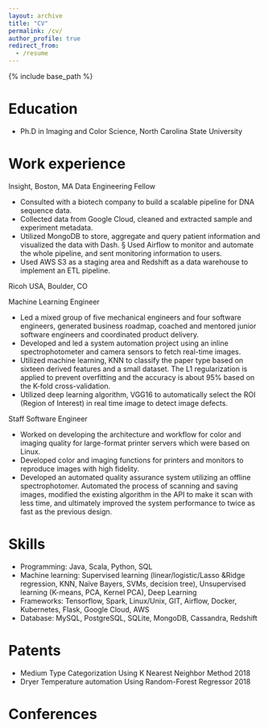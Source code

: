 ```yaml
---
layout: archive
title: "CV"
permalink: /cv/
author_profile: true
redirect_from:
  - /resume
---
```


{% include base_path %}

Education
======
* Ph.D in Imaging and Color Science, North Carolina State University

Work experience
======
Insight, Boston, MA
Data Engineering Fellow 
* Consulted with a biotech company to build a scalable pipeline for DNA sequence data.
* Collected data from Google Cloud, cleaned and extracted sample and experiment metadata.
* Utilized MongoDB to store, aggregate and query patient information and visualized the data with Dash. § Used Airflow to monitor and automate the whole pipeline, and sent monitoring information to users.
* Used AWS S3 as a staging area and Redshift as a data warehouse to implement an ETL pipeline.

Ricoh USA, Boulder, CO

Machine Learning Engineer 
* Led a mixed group of five mechanical engineers and four software engineers, generated business roadmap,
coached and mentored junior software engineers and coordinated product delivery.
* Developed and led a system automation project using an inline spectrophotometer and camera sensors to
fetch real-time images.
* Utilized machine learning, KNN to classify the paper type based on sixteen derived features and a small
dataset. The L1 regularization is applied to prevent overfitting and the accuracy is about 95% based on the
K-fold cross-validation.
* Utilized deep learning algorithm, VGG16 to automatically select the ROI (Region of Interest) in real time
image to detect image defects.

Staff Software Engineer
* Worked on developing the architecture and workflow for color and imaging quality for large-format printer servers which were based on Linux.
* Developed color and imaging functions for printers and monitors to reproduce images with high fidelity.
* Developed an automated quality assurance system utilizing an offline spectrophotomer. Automated the
process of scanning and saving images, modified the existing algorithm in the API to make it scan with less time, and ultimately improved the system performance to twice as fast as the previous design.
  
Skills
======
* Programming: Java, Scala, Python, SQL 
* Machine learning: Supervised learning (linear/logistic/Lasso &Ridge regression, KNN, Naïve Bayers, SVMs, decision tree), Unsupervised learning (K-means, PCA, Kernel PCA), Deep Learning
* Frameworks: Tensorflow, Spark, Linux/Unix, GIT, Airflow, Docker, Kubernetes, Flask, Google Cloud, AWS 
* Database: MySQL, PostgreSQL, SQLite, MongoDB, Cassandra, Redshift

Patents
======
* Medium Type Categorization Using K Nearest Neighbor Method 2018 
* Dryer Temperature automation Using Random-Forest Regressor 2018
  
Conferences
======
  
  

